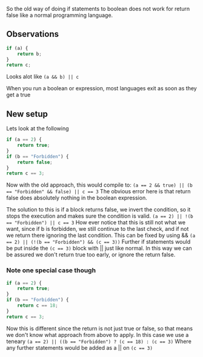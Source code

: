 So the old way of doing if statements to boolean does not work for return false like a normal programming language.

## Observations

```typescript
if (a) {
    return b;
}
return c;
```

Looks alot like `(a && b) || c`

When you run a boolean or expression, most languages exit as soon as they get a true

## New setup

Lets look at the following

```typescript
if (a == 2) {
    return true;
}
if (b == "Forbidden") {
    return false;
}
return c == 3;
```

Now with the old approach, this would compile to:
`(a == 2 && true) || (b == "Forbidden" && false) || c == 3`
The obvious error here is that return false does absolutely nothing in the boolean expression.

The solution to this is if a block returns false, we invert the condition, so it stops the execution and makes sure the condition is valid.
`(a == 2) || !(b == "Forbidden") || c == 3`
How ever notice that this is still not what we want, since if b is forbidden, we still continue to the last check, and if not we return there ignoring the last condition. This can be fixed by using &&
`(a == 2) || (!(b == "Forbidden") && (c == 3))`
Further if statements would be put inside the `(c == 3)` block with || just like normal. In this way we can be assured we don't return true too early, or ignore the return false.

### Note one special case though

```typescript
if (a == 2) {
    return true;
}
if (b == "Forbidden") {
    return c == 18;
}
return c == 3;
```

Now this is different since the return is not just true or false, so that means we don't know what approach from above to apply. In this case we use a teneary
`(a == 2) || ((b == "Forbidden") ? (c == 18) : (c == 3)`
Where any further statements would be added as a || on `(c == 3)`
